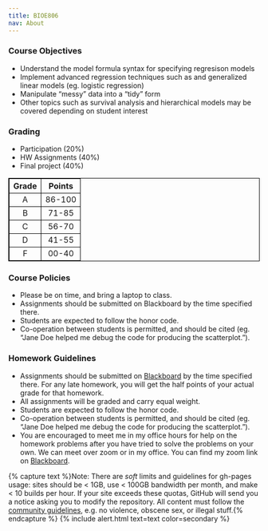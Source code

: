 ```yaml
---
title: BIOE806
nav: About
---
```


### Course Objectives

 - Understand the model formula syntax for specifying regresison models
 - Implement advanced regression techniques such as and generalized linear models (eg. logistic regression)
 - Manipulate “messy” data into a “tidy” form
 - Other topics such as survival analysis and hierarchical models may be covered depending on student interest

### Grading
 - Participation (20%)
 - HW Assignments (40%)
 - Final project (40%)

<head>
<style>
table, th, td {
  border: 1px solid black;
  border-collapse: collapse;
}

th, td {
  text-align: center;
  padding: 8px;
}

tr:nth-child(even) {
  background-color: #D6EEEE;
}
</style>
</head>
<body>
<table style="width:100%">
  <tr>
    <th style="text-align:center">Grade</th>
    <th style="text-align:center">Points</th>
  </tr>
  <tr>
    <td style="text-align:center">A</td>
    <td style="text-align:center">86-100</td>
  </tr>
  <tr>
    <td style="text-align:center">B</td>
    <td style="text-align:center">71-85</td>
  </tr>
    <tr>
    <td style="text-align:center">C</td>
    <td style="text-align:center">56-70</td>
  </tr>
    <tr>
    <td style="text-align:center">D</td>
    <td style="text-align:center">41-55</td>
  </tr>
    <tr>
    <td style="text-align:center">F</td>
    <td style="text-align:center">00-40</td>
  </tr>
</table>
</body>

### Course Policies
 - Please be on time, and bring a laptop to class.
 - Assignments should be submitted on Blackboard by the time specified there.
 - Students are expected to follow the honor code.
 - Co-operation between students is permitted, and should be cited (eg. “Jane Doe helped me debug the code for producing the scatterplot.”).

### Homework Guidelines
 - Assignments should be submitted on [Blackboard](https://blackboard.uthsc.edu/ultra/institution-page) by the time specified there. For any late homework, you will get the half points of your actual grade for that homework.
 - All assignments will be graded and carry equal weight.
 - Students are expected to follow the honor code.
 - Co-operation between students is permitted, and should be cited (eg. “Jane Doe helped me debug the code for producing the scatterplot.”).
 - You are encouraged to meet me in my office hours for help on the homework problems after you have tried to solve the problems on your own. We can meet over zoom or in my office. You can find my zoom link on [Blackboard](https://blackboard.uthsc.edu/ultra/institution-page).

{% capture text %}Note:
There are *soft* limits and guidelines for gh-pages usage: sites should be < 1GB, use < 100GB bandwidth per month, and make < 10 builds per hour.
If your site exceeds these quotas, GitHub will send you a notice asking you to modify the repository.
All content must follow the [community guidelines](https://help.github.com/articles/github-community-guidelines/), e.g. no violence, obscene sex, or illegal stuff.{% endcapture %}
{% include alert.html text=text color=secondary %}
